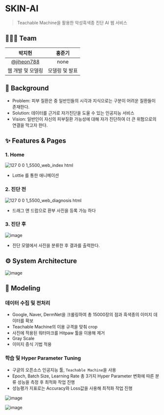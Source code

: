 # SKIN-AI

> Teachable Machine을 활용한 악성흑색종 진단 AI 웹 서비스

## 👨🏻‍💻 Team

|                   박지헌                   |               홍준기               |    
| :----------------------------------------: | :--------------------------------: | 
| [@jiheon788](https://github.com/jiheon788) | none | 
|                웹 개발 및 모델링               |             모델링 및 발표             |  

## 🤔 Background

- Problem: 피부 질환은 중 일반인들의 시각과 지식으로는 구분이 어려운 질환들이 존재한다.
- Solution: 데이터를 근거로 자가진단을 도울 수 있는 인공지능 서비스
- Vision: 일반인이 자신의 피부질환 가능성에 대해 자가 진단하여 더 큰 위험으로의 연결을 막고자 한다.

## ✨ Features & Pages

### 1. Home

![127 0 0 1_5500_web_index html](https://user-images.githubusercontent.com/90181028/211202836-b2318be0-9f87-4f7f-9b52-061cd9145715.png)

- Lottie 를 통한 애니메이션

### 2. 진단 전

![127 0 0 1_5500_web_diagnosis html](https://user-images.githubusercontent.com/90181028/211202840-c050779a-b1c6-4fa9-9a32-e1bf3b47d7ef.png)

- 드래그 앤 드랍으로 환부 사진을 등록 가능 하다

### 3. 진단 후

![image](https://user-images.githubusercontent.com/90181028/211202827-1d7e30e9-86f6-4245-aa7f-41c1cc807995.png)

- 진단 모델에서 사진을 분류한 후 결과를 출력한다.

## ⚙️ System Architecture

![image](https://user-images.githubusercontent.com/90181028/206637646-3c9568ae-efb7-46af-a6a2-f13c12d9eda1.png)

## 👾 Modeling

### 데이터 수집 및 전처리
- Google, Naver, DermNet을 크롤링하여 총 15000장의 점과 흑색종의 이미지 데이터를 확보
- Teachable Machine의 이용 규격을 맞춰 crop
- 사진에 적용된 워터마크를 Hitpaw 툴을 이용해 제거
- Gray Scale
- 이미지 증식 기법 적용

### 학습 및 Hyper Parameter Tuning

- 구글의 오픈소스 인공지능 툴, `Teachable Machine`을 사용
- Epoch, Batch Size, Learning Rate 총 3가지 Hyper Parameter 변화에 따른 분류 성능을 측정 후 최적화 작업 진행
- 성능평가 지표로는 Accuracy와 Loss값을 사용해 최적화 작업 진행

![image](https://user-images.githubusercontent.com/90181028/211203581-7dc48d20-15eb-496a-9e49-b97c617bd960.png)

![image](https://user-images.githubusercontent.com/90181028/211203245-da35d8a3-e2fe-437d-8e88-3fc463c67fb1.png)





